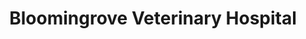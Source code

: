 ---
title: "Bloomingrove Veterinary Hospital"
url: /rensselaer/bloomingrove-veterinary-hospital/
shop: pet grooming
---